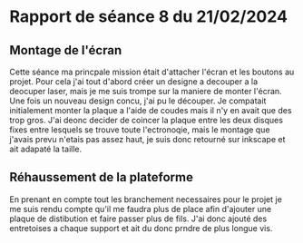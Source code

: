 # Rapport de séance 8 du 21/02/2024

## Montage de l'écran
Cette séance ma princpale mission était d'attacher l'écran et les boutons au projet.
Pour cela j'ai tout d'abord créer un designe a decouper a la deocuper laser, mais je me suis trompe sur la maniere de monter l'écran. Une fois un nouveau design concu, j'ai pu le découper. Je compatait initialement monter la plaque a l'aide de coudes mais il n'y en avait que des trop gros. J'ai deonc decider de coincer la plaque entre les deux disques fixes entre lesquels se trouve toute l'ectronoqie, mais le montage que j'avais prevu n'etais pas assez haut, je suis donc retourné sur inkscape et ait adapaté la taille.

## Réhaussement de la plateforme
En prenant en compte tout les branchement necessaires pour le projet je me suis rendu compte qu'il me faudra plus de place afin d'ajouter une plaque de distibution et faire passer plus de fils. J'ai donc ajouté des entretoises a chaque support et ait du donc prndre de plus longue vis.
